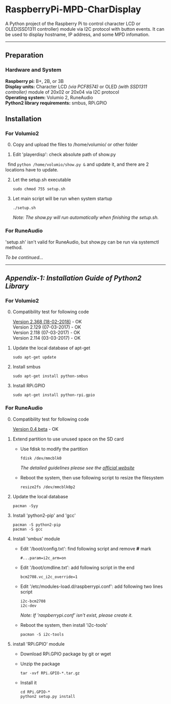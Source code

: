 
# RaspberryPi-MPD-CharDisplay

A Python project of the Raspberry Pi to control character LCD or OLED(SSD1311 controller) module via I2C protocol with button events. It can be used to display hostname, IP address, and some MPD infomation.

---

## Preparation

### Hardware and System

   **Raspberry pi:** B+, 2B, or 3B
   </br>
   **Display units:** Character LCD *(via PCF8574)* or OLED *(with SSD1311 controller)* module of 20x02 or 20x04 via I2C protocol
   </br>
   **Operating system:** Volumio 2, RuneAudio
   </br>
   **Python2 library requirements:** smbus, RPi.GPIO

## Installation

### For Volumio2

0. Copy and upload the files to /home/volumio/ or other folder

1. Edit 'playerdisp': check absolute path of show.py

   find `python /home/volumio/show.py &` and update it, and there are 2 locations have to update.
   
2. Let the setup.sh executable

   `sudo chmod 755 setup.sh`
   
3. Let main script will be run when system startup

   `./setup.sh`
   
   *Note: The show.py will run automatically when finishing the setup.sh.*
   
### For RuneAudio

'setup.sh' isn't valid for RuneAudio, but show.py can be run via systemctl method.

*To be continued...*




---

## *Appendix-1: Installation Guide of Python2 Library*

### For Volumio2

0. Compatibility test for following code

   [Version 2.368 (18-02-2018)](https://volumio.org/get-started/ "Volumio >> Download") - OK
   </br>
   Version 2.129 (07-03-2017) - OK
   </br>
   Version 2.118 (07-03-2017) - OK
   </br>
   Version 2.114 (03-03-2017) - OK

1. Update the local database of apt-get

   `sudo apt-get update`

2. Install smbus

   `sudo apt-get install python-smbus`

3. Install RPi.GPIO

   `sudo apt-get install python-rpi.gpio`

### For RuneAudio

0. Compatibility test for following code

   [Version 0.4 beta](http://www.runeaudio.com/forum/runeaudio-0-4-beta-for-raspberry-pi2-3-t4434.html "Forum >> Development and Support >> Raspberry Pi >> RuneAudio 0.4-beta for Raspberry Pi2/3") - OK

1. Extend partition to use unused space on the SD card

   - Use fdisk to modify the partition

      `fdisk /dev/mmcblk0`
      
      *The detailed guidelines please see the [official website](http://www.runeaudio.com/documentation/troubleshooting/extend-partition-sd/ "RuneAudio documentation >> Troubleshooting >> Extend a partition")*

   - Reboot the system, then use following script to resize the filesystem

      `resize2fs /dev/mmcblk0p2`

2. Update the local database

   `pacman -Syy`

3. Install 'python2-pip' and 'gcc'

   `pacman -S python2-pip`
   </br>
   `pacman -S gcc`

3. Install 'smbus' module

   - Edit '/boot/config.txt': find following script and remove **#** mark

      `#...param=i2c_arm=on`

   - Edit '/boot/cmdline.txt': add following script in the end
   
      `bcm2708.vc_i2c_override=1`
   
   - Edit '/etc/modules-load.d/raspberrypi.conf': add following two lines script
      
      `i2c-bcm2708`
      </br>
      `i2c-dev`
   
      *Note: If 'raspberrypi.conf' isn't exist, please create it.*
      
   - Reboot the system, then install 'i2c-tools'
   
      `pacman -S i2c-tools`
   
4. install 'RPi.GPIO' module

   - Download RPi.GPIO package by git or wget
   
   - Unzip the package
   
      `tar -xvf RPi.GPIO-*.tar.gz`
      
   - Install it
   
      `cd RPi.GPIO-*`
      </br>
      `python2 setup.py install`
